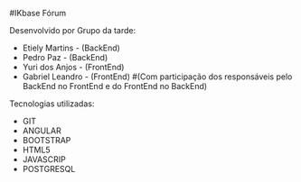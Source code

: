 #IKbase Fórum

Desenvolvido por Grupo da tarde: 

- Etiely Martins - (BackEnd)
- Pedro Paz - (BackEnd)
- Yuri dos Anjos - (FrontEnd)
- Gabriel Leandro - (FrontEnd)
#(Com participação dos responsáveis pelo BackEnd no FrontEnd e do FrontEnd no BackEnd)

Tecnologias utilizadas:

- GIT
- ANGULAR
- BOOTSTRAP
- HTML5
- JAVASCRIP
- POSTGRESQL

